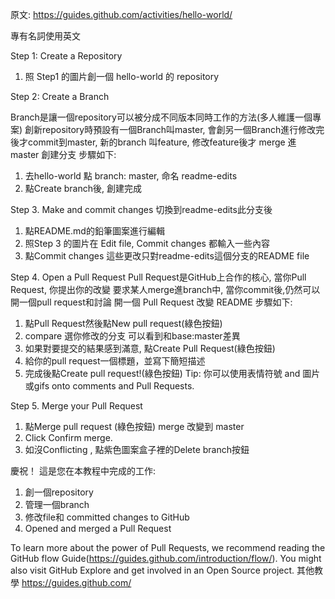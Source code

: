 原文: https://guides.github.com/activities/hello-world/

專有名詞使用英文

Step 1: Create a Repository
1. 照 Step1 的圖片創一個 hello-world 的 repository

Step 2: Create a Branch

Branch是讓一個repository可以被分成不同版本同時工作的方法(多人維護一個專案)
創新repository時預設有一個Branch叫master, 會創另一個Branch進行修改完後才commit到master, 
新的branch 叫feature, 修改feature後才 merge 進 master
創建分支 步驟如下:
1. 去hello-world 點 branch: master, 命名 readme-edits
2. 點Create branch後, 創建完成

Step 3. Make and commit changes
切換到readme-edits此分支後
1. 點README.md的鉛筆圖案進行編輯
2. 照Step 3 的圖片在 Edit file, Commit changes 都輸入一些內容
3. 點Commit changes 
這些更改只對readme-edits這個分支的README file

Step 4. Open a Pull Request
Pull Request是GitHub上合作的核心, 當你Pull Request, 你提出你的改變
要求某人merge進branch中, 當你commit後,仍然可以開一個pull request和討論
開一個 Pull Request 改變 README 步驟如下:
1. 點Pull Request然後點New pull request(綠色按鈕)
2. compare 選你修改的分支 可以看到和base:master差異
3. 如果對要提交的結果感到滿意, 點Create Pull Request(綠色按鈕)
4. 給你的pull request一個標題，並寫下簡短描述
5. 完成後點Create pull request!(綠色按鈕)
Tip: 你可以使用表情符號 and 圖片或gifs onto comments and Pull Requests.

Step 5. Merge your Pull Request
1. 點Merge pull request (綠色按鈕) merge 改變到 master
2. Click Confirm merge.
3. 如沒Conflicting , 點紫色圖案盒子裡的Delete branch按鈕


慶祝！
這是您在本教程中完成的工作:
1. 創一個repository
2. 管理一個branch
3. 修改file和 committed changes to GitHub
4. Opened and merged a Pull Request

To learn more about the power of Pull Requests, we recommend reading the 
GitHub flow Guide(https://guides.github.com/introduction/flow/). 
You might also visit GitHub Explore and get involved in an Open Source project.
其他教學 https://guides.github.com/


















